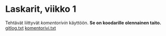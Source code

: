 # Laskarit, viikko 1

Tehtävät liittyvät *komentorivin* käyttöön. **Se on koodarille olennainen taito.**
[gitlog.txt](https://github.com/AnnaKuokkanen/ot-harjoitustyo/blob/master/laskarit/viikko1/gitlog.txt)
[komentorivi.txt](https://github.com/AnnaKuokkanen/ot-harjoitustyo/blob/master/laskarit/viikko1/komentorivi.txt)
